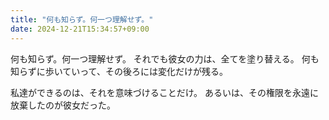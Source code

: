 ```yaml
---
title: "何も知らず。何一つ理解せず。"
date: 2024-12-21T15:34:57+09:00
---
```

何も知らず。何一つ理解せず。
それでも彼女の力は、全てを塗り替える。
何も知らずに歩いていって、その後ろには変化だけが残る。

私達ができるのは、それを意味づけることだけ。
あるいは、その権限を永遠に放棄したのが彼女だった。
